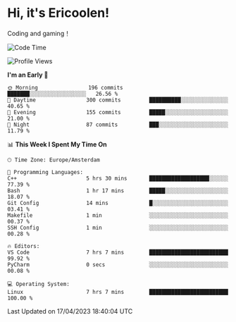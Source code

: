 # Hi, it's Ericoolen!
Coding and gaming！

<!--START_SECTION:waka-->
![Code Time](http://img.shields.io/badge/Code%20Time-750%20hrs%205%20mins-blue)

![Profile Views](http://img.shields.io/badge/Profile%20Views-0-blue)

**I'm an Early 🐤** 

```text
🌞 Morning                196 commits         ███████░░░░░░░░░░░░░░░░░░   26.56 % 
🌆 Daytime                300 commits         ██████████░░░░░░░░░░░░░░░   40.65 % 
🌃 Evening                155 commits         █████░░░░░░░░░░░░░░░░░░░░   21.00 % 
🌙 Night                  87 commits          ███░░░░░░░░░░░░░░░░░░░░░░   11.79 % 
```


📊 **This Week I Spent My Time On** 

```text
🕑︎ Time Zone: Europe/Amsterdam

💬 Programming Languages: 
C++                      5 hrs 30 mins       ███████████████████░░░░░░   77.39 % 
Bash                     1 hr 17 mins        █████░░░░░░░░░░░░░░░░░░░░   18.07 % 
Git Config               14 mins             █░░░░░░░░░░░░░░░░░░░░░░░░   03.41 % 
Makefile                 1 min               ░░░░░░░░░░░░░░░░░░░░░░░░░   00.37 % 
SSH Config               1 min               ░░░░░░░░░░░░░░░░░░░░░░░░░   00.28 % 

🔥 Editors: 
VS Code                  7 hrs 7 mins        █████████████████████████   99.92 % 
PyCharm                  0 secs              ░░░░░░░░░░░░░░░░░░░░░░░░░   00.08 % 

💻 Operating System: 
Linux                    7 hrs 7 mins        █████████████████████████   100.00 % 
```


 Last Updated on 17/04/2023 18:40:04 UTC
<!--END_SECTION:waka-->

